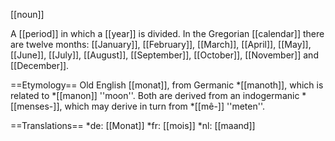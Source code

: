 [[noun]]

A [[period]] in which a [[year]] is divided. In the Gregorian [[calendar]] there are twelve months: [[January]], [[February]], [[March]], [[April]], [[May]], [[June]], [[July]], [[August]], [[September]], [[October]], [[November]] and [[December]].

==Etymology==
Old English [[monat]], from Germanic *[[manoth]], which is related to *[[manon]] ''moon''. Both are derived from an indogermanic *[[menses-]], which may derive in turn from *[[m&ecirc;-]] ''meten''.

==Translations==
*de: [[Monat]]
*fr: [[mois]]
*nl: [[maand]]
